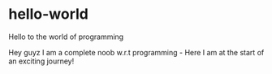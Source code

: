 # hello-world
Hello to the world of programming

Hey guyz I am a complete noob w.r.t programming - Here I am at the start of an exciting journey!
